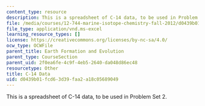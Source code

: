 ```yaml
---
content_type: resource
description: This is a spreadsheet of C-14 data, to be used in Problem Set 2.
file: /media/courses/12-744-marine-isotope-chemistry-fall-2012/d0439b01fcd63d39faa2a18c05689049_14C_Production.xls
file_type: application/vnd.ms-excel
learning_resource_types: []
license: https://creativecommons.org/licenses/by-nc-sa/4.0/
ocw_type: OCWFile
parent_title: Earth Formation and Evolution
parent_type: CourseSection
parent_uid: 2f0ea6fe-4c9f-4eb5-2640-da048d86ec48
resourcetype: Other
title: C-14 Data
uid: d0439b01-fcd6-3d39-faa2-a18c05689049
---
```

This is a spreadsheet of C-14 data, to be used in Problem Set 2.